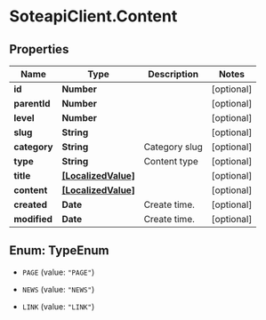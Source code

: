 # SoteapiClient.Content

## Properties
Name | Type | Description | Notes
------------ | ------------- | ------------- | -------------
**id** | **Number** |  | [optional] 
**parentId** | **Number** |  | [optional] 
**level** | **Number** |  | [optional] 
**slug** | **String** |  | [optional] 
**category** | **String** | Category slug | [optional] 
**type** | **String** | Content type | [optional] 
**title** | [**[LocalizedValue]**](LocalizedValue.md) |  | [optional] 
**content** | [**[LocalizedValue]**](LocalizedValue.md) |  | [optional] 
**created** | **Date** | Create time. | [optional] 
**modified** | **Date** | Create time. | [optional] 


<a name="TypeEnum"></a>
## Enum: TypeEnum


* `PAGE` (value: `"PAGE"`)

* `NEWS` (value: `"NEWS"`)

* `LINK` (value: `"LINK"`)




